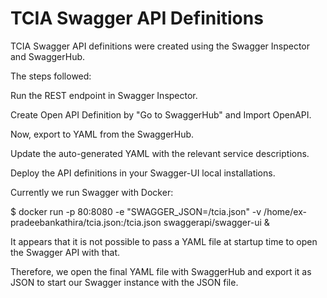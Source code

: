 # TCIA Swagger API Definitions

TCIA Swagger API definitions were created using the Swagger Inspector and SwaggerHub.

The steps followed:

Run the REST endpoint in Swagger Inspector.

Create Open API Definition by "Go to SwaggerHub" and Import OpenAPI.

Now, export to YAML from the SwaggerHub.

Update the auto-generated YAML with the relevant service descriptions.

Deploy the API definitions in your Swagger-UI local installations.

Currently we run Swagger with Docker:

$ docker run -p 80:8080 -e "SWAGGER_JSON=/tcia.json" -v /home/ex-pradeebankathira/tcia.json:/tcia.json swaggerapi/swagger-ui &


It appears that it is not possible to pass a YAML file at startup time to open the Swagger API with that.

Therefore, we open the final YAML file with SwaggerHub and export it as JSON to start our Swagger instance with the JSON file.
